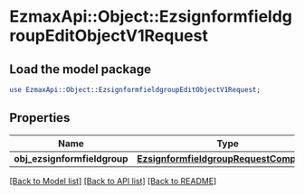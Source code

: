 # EzmaxApi::Object::EzsignformfieldgroupEditObjectV1Request

## Load the model package
```perl
use EzmaxApi::Object::EzsignformfieldgroupEditObjectV1Request;
```

## Properties
Name | Type | Description | Notes
------------ | ------------- | ------------- | -------------
**obj_ezsignformfieldgroup** | [**EzsignformfieldgroupRequestCompound**](EzsignformfieldgroupRequestCompound.md) |  | 

[[Back to Model list]](../README.md#documentation-for-models) [[Back to API list]](../README.md#documentation-for-api-endpoints) [[Back to README]](../README.md)


